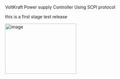 
VoltKraft Power supply Controller
Using SCPI protocol

this is a first stage test release


<img width="230" height="163" alt="image" src="https://github.com/user-attachments/assets/9ee5c704-ede3-4c12-a18c-9f33a062247b" />
